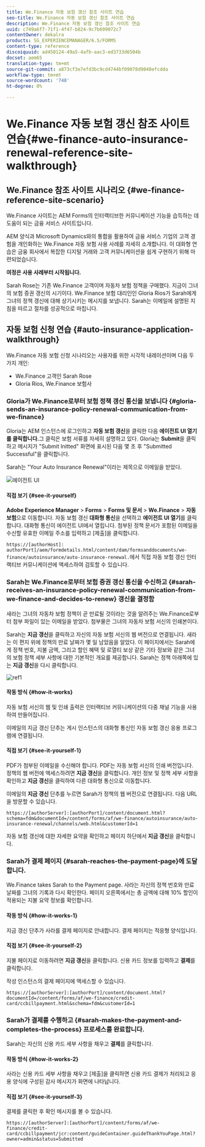 ```yaml
---
title: We.Finance 자동 보험 갱신 참조 사이트 연습
seo-title: We.Finance 자동 보험 갱신 참조 사이트 연습
description: We.Finance 자동 보험 갱신 참조 사이트 연습
uuid: c749a6f7-71f1-4f47-b824-9c7b699072c7
contentOwner: dekalra
products: SG_EXPERIENCEMANAGER/6.5/FORMS
content-type: reference
discoiquuid: ad450124-49a5-4afb-aac3-ed3733d6504b
docset: aem65
translation-type: tm+mt
source-git-commit: a873cf3e7efd3bc9cd4744bf09078d9040efcdda
workflow-type: tm+mt
source-wordcount: '748'
ht-degree: 0%

---
```



# We.Finance 자동 보험 갱신 참조 사이트 연습{#we-finance-auto-insurance-renewal-reference-site-walkthrough}

## We.Finance 참조 사이트 시나리오 {#we-finance-reference-site-scenario}

We.Finance 사이트는 AEM Forms의 인터랙티브한 커뮤니케이션 기능을 습득하는 데 도움이 되는 금융 서비스 사이트입니다.

AEM 양식과 Microsoft Dynamics와의 통합을 활용하여 금융 서비스 기업의 고객 경험을 개인화하는 We.Finance 자동 보험 사용 사례를 자세히 소개합니다. 이 대화형 연습은 금융 회사에서 복잡한 디지털 거래와 고객 커뮤니케이션을 쉽게 구현하기 위해 마련되었습니다.

**여정은 사용 사례부터 시작됩니다.**

Sarah Rose는 기존 We.Finance 고객이며 자동차 보험 정책을 구매했다. 지금이 그녀의 보험 증권 갱신의 시기이다. We.Finance 보험 대리인인 Gloria Rios가 Sarah에게 그녀의 정책 갱신에 대해 상기시키는 메시지를 보냅니다. Sarah는 이메일에 설명된 지침을 따르고 절차를 성공적으로 마칩니다.

## 자동 보험 신청 연습 {#auto-insurance-application-walkthrough}

We.Finance 자동 보험 신청 시나리오는 사용자를 위한 시각적 내레이션이며 다음 두 가지 개인:

* We.Finance 고객인 Sarah Rose
* Gloria Rios, We.Finance 보험사

### Gloria가 We.Finance로부터 보험 정책 갱신 통신을 보냅니다 {#gloria-sends-an-insurance-policy-renewal-communication-from-we-finance}

Gloria는 AEM 인스턴스에 로그인하고 **자동 보험 갱신**&#x200B;을 클릭한 다음 **에이전트 UI 열기를 클릭합니다.**&#x200B;그 클릭은 보험 서류를 자세히 설명하고 있다. Gloria는 **Submit**&#x200B;을 클릭하고 메시지가 &quot;Submit Initted&quot; 화면에 표시된 다음 몇 초 후 &quot;Submitted Successful&quot;을 클릭합니다.

Sarah는 &quot;Your Auto Insurance Renewal&quot;이라는 제목으로 이메일을 받았다.

![에이전트 UI](assets/agent_ui_email_new.png)

#### 직접 보기 {#see-it-yourself}

**Adobe Experience Manager** > **Forms** > **Forms 및 문서** > **We.Finance** > **자동 보험**&#x200B;으로 이동합니다. 자동 보험 갱신 **대화형 통신**&#x200B;을 선택하고 **에이전트 UI 열기**&#x200B;를 클릭합니다. 대화형 통신이 에이전트 UI에서 열립니다. 첨부된 정책 문서가 포함된 이메일을 수신할 유효한 이메일 주소를 입력하고 [제출]을 클릭합니다.

`https://[authorHost]: authorPort]/aem/formdetails.html/content/dam/formsanddocuments/we-finance/autoinsurance/auto-insurance-renewal.`에서 직접 자동 보험 갱신 인터랙티브 커뮤니케이션에 액세스하여 검토할 수 있습니다.

### Sarah는 We.Finance로부터 보험 증권 갱신 통신을 수신하고 {#sarah-receives-an-insurance-policy-renewal-communication-from-we-finance-and-decides-to-renew} 갱신을 결정함

새라는 그녀의 자동차 보험 정책이 곧 만료될 것이라는 것을 알려주는 We.Finance로부터 첨부 파일이 있는 이메일을 받았다. 첨부물은 그녀의 자동차 보험 서신의 인쇄본이다.

Sarah는 **지금 갱신**&#x200B;을 클릭하고 자신의 자동 보험 서신의 웹 버전으로 연결됩니다. 새라는 이 편지 위에 정책의 만료 날짜가 몇 일 남았음을 알았다. 이 페이지에서는 Sarah에게 정책 번호, 지불 금액, 그리고 할인 혜택 및 로열티 보상 같은 기타 정보와 같은 그녀의 보험 정책 세부 사항에 대한 기본적인 개요를 제공합니다. Sarah는 정책 아래쪽에 있는 **지금 갱신**&#x200B;을 다시 클릭합니다.

![ref1](assets/ref1.png)

#### 작동 방식 {#how-it-works}

자동 보험 서신의 웹 및 인쇄 출력은 인터랙티브 커뮤니케이션의 다중 채널 기능을 사용하여 만들어집니다.

이메일의 지금 갱신 단추는 게시 인스턴스의 대화형 통신인 자동 보험 갱신 응용 프로그램에 연결됩니다.

#### 직접 보기 {#see-it-yourself-1}

PDF가 첨부된 이메일을 수신해야 합니다. PDF는 자동 보험 서신의 인쇄 버전입니다. 정책의 웹 버전에 액세스하려면 **지금 갱신**&#x200B;을 클릭합니다. 개인 정보 및 정책 세부 사항을 확인하고 **지금 갱신**&#x200B;을 클릭하여 다른 대화형 통신으로 이동합니다.

이메일의 **지금 갱신** 단추를 누르면 Sarah가 정책의 웹 버전으로 연결됩니다. 다음 URL을 방문할 수 있습니다.

`https://[authorServer]:[authorPort]/content/document.html?schema=fdm&documentId=/content/forms/af/we-finance/autoinsurance/auto-insurance-renewal/channels/web.html&customerId=1`

자동 보험 갱신에 대한 자세한 요약을 확인하고 페이지 하단에서 **지금 갱신**&#x200B;을 클릭합니다.

### Sarah가 결제 페이지 {#sarah-reaches-the-payment-page}에 도달합니다.

We.Finance takes Sarah to the Payment page. 사라는 자신의 정책 번호와 만료 날짜를 그녀의 기록과 다시 확인한다. 페이지 오른쪽에서는 총 금액에 대해 10% 할인이 적용되는 지불 요약 정보를 확인합니다.

#### 작동 방식 {#how-it-works-1}

지금 갱신 단추가 사라를 결제 페이지로 안내합니다. 결제 페이지는 적응형 양식입니다.

#### 직접 보기 {#see-it-yourself-2}

지불 페이지로 이동하려면 **지금 갱신**&#x200B;을 클릭합니다. 신용 카드 정보를 입력하고 **결제**&#x200B;를 클릭합니다.

작성 인스턴스의 결제 페이지에 액세스할 수 있습니다.

`https://[authorServer]:[authorPort]/content/document.html?documentId=/content/forms/af/we-finance/credit-card/ccbillpayment.html&schema=fdm&customerId=1`

### Sarah가 결제를 수행하고 {#sarah-makes-the-payment-and-completes-the-process} 프로세스를 완료합니다.

Sarah는 자신의 신용 카드 세부 사항을 채우고 **결제**&#x200B;를 클릭합니다.

#### 작동 방식 {#how-it-works-2}

사라는 신용 카드 세부 사항을 채우고 [제출]을 클릭하면 신용 카드 결제가 처리되고 응용 양식에 구성된 감사 메시지가 화면에 나타납니다.

#### 직접 보기 {#see-it-yourself-3}

결제를 클릭한 후 확인 메시지를 볼 수 있습니다.

`https://[authorServer]:[authorPort]/content/forms/af/we-finance/credit-card/ccbillpayment/jcr:content/guideContainer.guideThankYouPage.html?owner=admin&status=Submitted`
